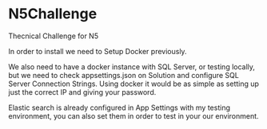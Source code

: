 # N5Challenge
Thecnical Challenge for N5

In order to install we need to Setup Docker previously.

We also need to have a docker instance with SQL Server, or testing locally, but we need to check appsettings.json on Solution and configure SQL Server Connection Strings.
Using docker it would be as simple as setting up just the correct IP and giving your password.

Elastic search is already configured in App Settings with my testing environment, you can also set them in order to test in your our environment.
